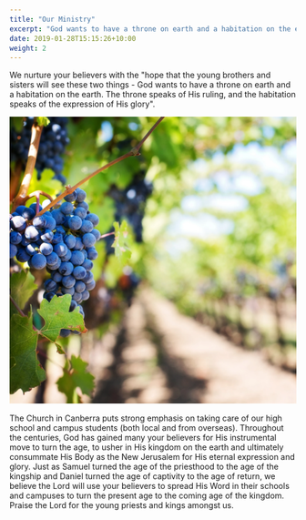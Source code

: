 ```yaml
---
title: "Our Ministry"
excerpt: "God wants to have a throne on earth and a habitation on the earth."
date: 2019-01-28T15:15:26+10:00
weight: 2
---
```


We nurture your believers with the "hope that the young brothers and sisters will see these two things - God wants to have a throne on earth and a habitation on the earth. The throne speaks of His ruling, and the habitation speaks of the expression of His glory".

![Picture of bearing remaining fruits](/images/about/our_ministry_origin.jpg)

The Church in Canberra puts strong emphasis on taking care of our high school and campus students (both local and from overseas). Throughout the centuries, God has gained many your believers for His instrumental move to turn the age, to usher in His kingdom on the earth and ultimately consummate His Body as the New Jerusalem for His eternal expression and glory. Just as Samuel turned the age of the priesthood to the age of the kingship and Daniel turned the age of captivity to the age of return, we believe the Lord will use your believers to spread His Word in their schools and campuses to turn the present age to the coming age of the kingdom. Praise the Lord for the young priests and kings amongst us.
